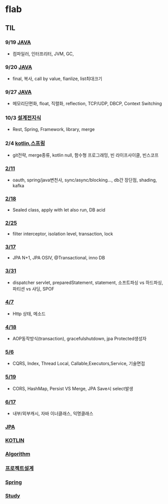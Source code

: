 # flab

## TIL
### 9/19 [JAVA](https://github.com/kps990515/flab/tree/master/919)
 - 컴파일러, 인터프리터, JVM, GC, 
### 9/20 [JAVA](https://github.com/kps990515/flab/tree/master/920)
 - final, 복사, call by value, fianlize, list최대크기
### 9/27 [JAVA](https://github.com/kps990515/flab/tree/master/927)
 - 메모리단편화, float, 직렬화, reflection, TCP/UDP, DBCP, Context Switching
### 10/3 [설계전지식](https://github.com/kps990515/flab/tree/master/1003)
 - Rest, Spring, Framework, library, merge
### 2/4 [kotlin,스프링](https://github.com/kps990515/flab/tree/master/0204)
 - git전략, merge종류, kotlin null, 함수형 프로그래밍, 빈 라이프사이클, 빈스코프
### [2/11](https://github.com/kps990515/flab/tree/master/0211) 
 - oauth, spring/java변천사, sync/async/blocking..., db간 장단점, shading, kafka
### [2/18](https://github.com/kps990515/flab/tree/master/0218)
 - Sealed class, apply with let also run, DB acid
### [2/25](https://github.com/kps990515/flab/tree/master/0225)
 - filter interceptor, isolation level, transaction, lock
### [3/17](https://github.com/kps990515/flab/tree/master/0317)
 - JPA N+1, JPA OSIV, @Transactional, inno DB
### [3/31](https://github.com/kps990515/flab/tree/master/0331)
 - dispatcher servlet, preparedStatement, statement, 소프트파싱 vs 하드파싱, 파티션 vs 샤딩, SPOF
### [4/7](https://github.com/kps990515/flab/tree/master/0407)
 - Http 상태, 메소드
### [4/18](https://github.com/kps990515/flab/tree/master/0421)
 - AOP동작방식(transaction), gracefulshutdown, jpa Protected생성자
### [5/6](https://github.com/kps990515/flab/tree/master/0506)
 - CQRS, Index, Thread Local, Callable,Executors,Service, 기술면접
### [5/19](https://github.com/kps990515/flab/tree/master/0519)
 - CORS, HashMap, Persist VS Merge, JPA Save시 select발생
### [6/17](https://github.com/kps990515/flab/tree/master/0617)
 - 내부/외부캐시, 자바 이너클래스, 익명클래스
### [JPA](https://github.com/kps990515/flab/tree/master/jpa)
### [KOTLIN](https://github.com/kps990515/flab/tree/master/kotlin)
### [Algorithm](https://github.com/kps990515/flab/tree/master/algorithm)
### [프로젝트설계](https://github.com/kps990515/flab/tree/master/project_design)
### [Spring](https://github.com/kps990515/flab/tree/master/spring)
### [Study](https://github.com/kps990515/flab/tree/master/study)